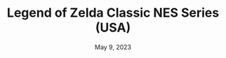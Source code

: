 ---
layout: gba
title: "Legend of Zelda Classic NES Series (USA)"
categories:
 - approved
 - gba
 - universal
 - safe
tags:
- nes
date: May 9, 2023
permalink: /games/nes-zelda/play/details
publisher: Nintendo
id: nes-zelda
---